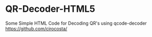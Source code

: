 # QR-Decoder-HTML5
Some Simple HTML Code for Decoding QR's using qcode-decoder
https://github.com/cirocosta/

